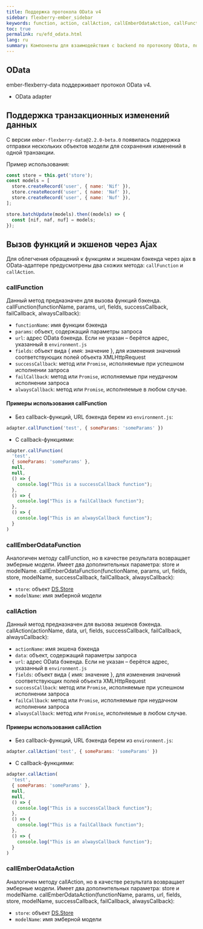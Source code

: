 ```yaml
---
title: Поддержка протокола OData v4
sidebar: flexberry-ember_sidebar
keywords: function, action, callAction, callEmberOdataAction, callFunction, callEmberOdataFunction
toc: true
permalink: ru/efd_odata.html
lang: ru
summary: Компоненты для взаимодействия с backend по протоколу OData, поддержка транзакционных изменений данных, вызов функций и экшенов через Ajax, примеры использования
---
```


## OData

ember-flexberry-data поддерживает протокол OData v4.

* OData adapter

## Поддержка транзакционных изменений данных

С версии `ember-flexberry-data@2.2.0-beta.0` появилась поддержка отправки нескольких объектов модели для сохранения изменений в одной транзакции.

Пример использования:

```javascript
const store = this.get('store');
const models = [
  store.createRecord('user', { name: 'Nif' }),
  store.createRecord('user', { name: 'Naf' }),
  store.createRecord('user', { name: 'Nuf' }),
];

store.batchUpdate(models).then((models) => {
  const [nif, naf, nuf] = models;
});
```

## Вызов функций и экшенов через Ajax

Для облегчения обращений к функциям и экшенам бэкенда через ajax в OData-адаптере предусмотрены два схожих метода: `callFunction` и `callAction`.

### callFunction

Данный метод предназначен для вызова функций бэкенда. callFunction(functionName, params, url, fields, successCallback, failCallback, alwaysCallback):

* `functionName`: имя функции бэкенда
* `params`: объект, содержащий параметры запроса
* `url`: адрес OData бэкенда. Если не указан – берётся адрес, указанный в `environment.js`
* `fields`: объект вида { имя: значение }, для изменения значений соответствующих полей объекта XMLHttpRequest
* `successCallback`: метод или `Promise`, исполняемые при успешном исполнении запроса
* `failCallback`: метод или `Promise`, исполняемые при неудачном исполнении запроса
* `alwaysCallback`: метод или `Promise`, исполняемые в любом случае.

#### Примеры использования callFunction

* Без callback-функций, URL бэкенда берем из `environment.js`:

```javascript
adapter.callFunction('test', { someParams: 'someParams' })
```

* С callback-функциями:

```javascript
adapter.callFunction(
  'test',
  { someParams: 'someParams' },
  null,
  null,
  () => {
    console.log("This is a successCallback function");
  },
  () => {
    console.log("This is a failCallback function");
  },
  () => {
    console.log("This is an alwaysCallback function");
  }
)
```

### callEmberOdataFunction

Аналогичен методу callFunction, но в качестве результата возвращает эмберные модели. Имеет два дополнительных параметра: store и  modelName. callEmberOdataFunction(functionName, params, url, fields, store, modelName, successCallback, failCallback, alwaysCallback):

* `store`: объект [DS.Store](https://emberjs.com/api/ember-data/release/classes/DS.Store)
* `modelName`: имя эмберной модели

### callAction

Данный метод предназначен для вызова экшенов бэкенда. callAction(actionName, data, url, fields, successCallback, failCallback, alwaysCallback):

* `actionName`: имя экшена бэкенда
* `data`: объект, содержащий параметры запроса
* `url`: адрес OData бэкенда. Если не указан – берётся адрес, указанный в `environment.js`
* `fields`: объект вида { имя: значение }, для изменения значений соответствующих полей объекта XMLHttpRequest
* `successCallback`: метод или `Promise`, исполняемые при успешном исполнении запроса
* `failCallback`: метод или `Promise`, исполняемые при неудачном исполнении запроса
* `alwaysCallback`: метод или `Promise`, исполняемые в любом случае.

#### Примеры использования callAction

* Без callback-функций, URL бэкенда берем из `environment.js`:

```javascript
adapter.callAction('test', { someParams: 'someParams' })
```

* С callback-функциями:

```javascript
adapter.callAction(
  'test',
  { someParams: 'someParams' },
  null,
  null,
  () => {
    console.log("This is a successCallback function");
  },
  () => {
    console.log("This is a failCallback function");
  },
  () => {
    console.log("This is an alwaysCallback function");
  }
)
```

### callEmberOdataAction

Аналогичен методу callAction, но в качестве результата возвращает эмберные модели. Имеет два дополнительных параметра: store и  modelName. callEmberOdataAction(functionName, params, url, fields, store, modelName, successCallback, failCallback, alwaysCallback):

* `store`: объект [DS.Store](https://emberjs.com/api/ember-data/release/classes/DS.Store)
* `modelName`: имя эмберной модели
